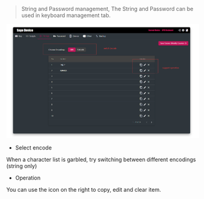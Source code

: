 >String and Password management, The String and Password can be used in keyboard management tab.

![String & Password UI](./images/string1.png)

- Select encode

When a character list is garbled, try switching between different encodings (string only)

- Operation

You can use the icon on the right to copy, edit and clear item.